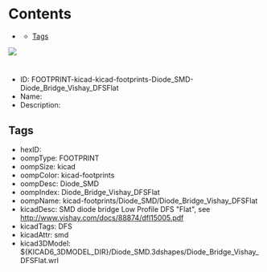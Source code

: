 



Contents
========

* [](#)
	* [Tags](#tags)
  
![][im]
# 

- ID: FOOTPRINT-kicad-kicad-footprints-Diode_SMD-Diode_Bridge_Vishay_DFSFlat
- Name: 
- Description: 

## Tags

- hexID: 
- oompType: FOOTPRINT
- oompSize: kicad
- oompColor: kicad-footprints
- oompDesc: Diode_SMD
- oompIndex: Diode_Bridge_Vishay_DFSFlat
- oompName: kicad-footprints/Diode_SMD/Diode_Bridge_Vishay_DFSFlat
- kicadDesc: SMD diode bridge Low Profile DFS "Flat", see http://www.vishay.com/docs/88874/dfl15005.pdf
- kicadTags: DFS
- kicadAttr: smd
- kicad3DModel: ${KICAD6_3DMODEL_DIR}/Diode_SMD.3dshapes/Diode_Bridge_Vishay_DFSFlat.wrl



[im]: image.png
